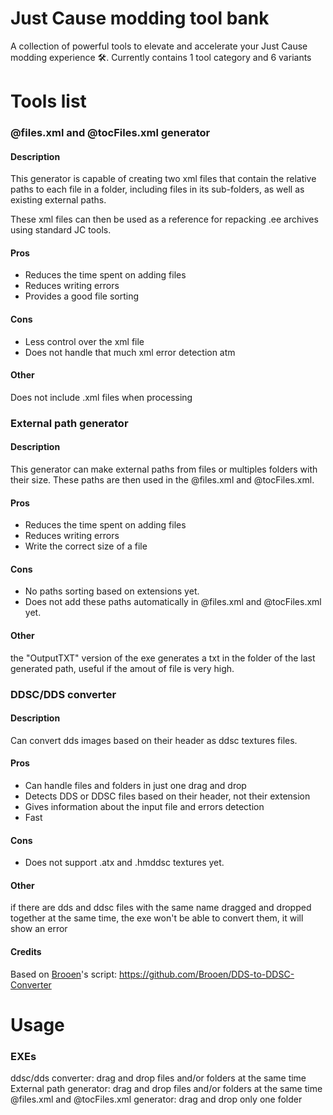 # Just Cause modding tool bank

A collection of powerful tools to elevate and accelerate your Just Cause modding experience 🛠️.
Currently contains 1 tool category and 6 variants

# Tools list

### @files.xml and @tocFiles.xml generator

#### Description
This generator is capable of creating two xml files that contain the relative paths to each file in a folder, including files in its sub-folders, as well as existing external paths.  

These xml files can then be used as a reference for repacking .ee archives using standard JC tools.
#### Pros
- Reduces the time spent on adding files
- Reduces writing errors
- Provides a good file sorting
#### Cons
- Less control over the xml file
- Does not handle that much xml error detection atm
#### Other
Does not include .xml files when processing

### External path generator

#### Description
This generator can make external paths from files or multiples folders with their size. These paths are then used in the @files.xml and @tocFiles.xml.  
#### Pros
- Reduces the time spent on adding files
- Reduces writing errors
- Write the correct size of a file
#### Cons
- No paths sorting based on extensions yet.
- Does not add these paths automatically in @files.xml and @tocFiles.xml yet.
#### Other
the "OutputTXT" version of the exe generates a txt in the folder of the last generated path, useful if the amout of file is very high.

### DDSC/DDS converter

#### Description
Can convert dds images based on their header as ddsc textures files.
#### Pros
- Can handle files and folders in just one drag and drop
- Detects DDS or DDSC files based on their header, not their extension
- Gives information about the input file and errors detection
- Fast
#### Cons
- Does not support .atx and .hmddsc textures yet.
#### Other
if there are dds and ddsc files with the same name dragged and dropped together at the same time, the exe won't be able to convert them, it will show an error
#### Credits
Based on [Brooen](https://github.com/Brooen/)'s script: https://github.com/Brooen/DDS-to-DDSC-Converter

# Usage
### EXEs
ddsc/dds converter: drag and drop files and/or folders at the same time
External path generator: drag and drop files and/or folders at the same time
@files.xml and @tocFiles.xml generator: drag and drop only one folder

